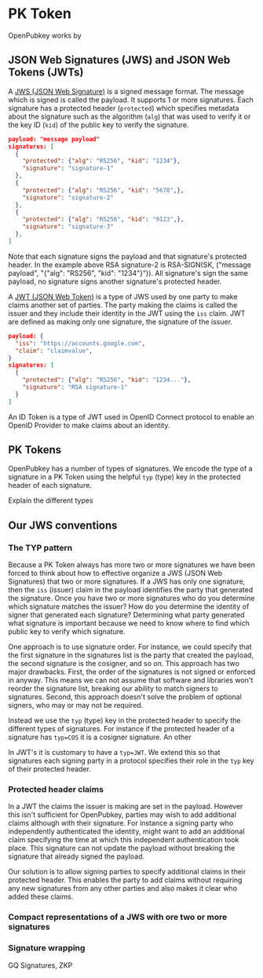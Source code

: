 # PK Token

OpenPubkey works by 

## JSON Web Signatures (JWS) and JSON Web Tokens (JWTs)

A [JWS (JSON Web Signature)](https://www.rfc-editor.org/rfc/rfc7515.html) is a signed message format. The message which is signed is called the payload. It supports 1 or more signatures. Each signature has a protected header (`protected`) which specifies metadata about the signature such as the algorithm (`alg`) that was used to verify it or the key ID (`kid`) of the public key to verify the signature.

```json
payload: "message payload"
signatures: [
  {
    "protected": {"alg": "RS256", "kid": "1234"},
    "signature": "signature-1"
  },
  {
    "protected": {"alg": "RS256", "kid": "5678",},
    "signature": "signature-2"
  },
  {
    "protected": {"alg": "RS256", "kid": "9123",},
    "signature": "signature-3"
  },
]
```

Note that each signature signs the payload and that signature's protected header. In the example above RSA signature-2 is RSA-SIGN(SK, ("message payload", "{"alg": "RS256", "kid": "1234"}")). All signature's sign the same payload, no signature signs another signature's protected header.


A [JWT (JSON Web Token)](https://datatracker.ietf.org/doc/html/rfc7519) is a type of JWS used by one party to make claims another set of parties. The party making the claims is called the issuer and they include their identity in the JWT using the `iss` claim. JWT are defined as making only one signature, the signature of the issuer.

```json
payload: {
  "iss": "https://accounts.google.com",
  "claim": "claimvalue",
} 
signatures: [
  {
    "protected": {"alg": "RS256", "kid": "1234..."},
    "signature": "RSA signature-1"
  }
]
```

An ID Token is a type of JWT used in OpenID Connect protocol to enable an OpenID Provider to make claims about an identity.


## PK Tokens


OpenPubkey has a number of types of signatures. We encode the type of a signature in a PK Token using the helpful `typ` (type) key in the protected header of each signature.

Explain the different types



## Our JWS conventions


### The TYP pattern

Because a PK Token always has more two or more signatures we have been forced to think about how to effective organize a JWS (JSON Web Signatures) that two or more signatures. If a JWS has only one signature, then the `iss` (issuer) claim in the payload identifies the party that generated the signature. Once you have two or more signatures who do you determine which signature matches the issuer? How do you determine the identity of signer that generated each signature? Determining what party generated what signature is important because we need to know where to find which public key to verify which signature.

One approach is to use signature order. For instance, we could specify that the first signature in the signatures list is the party that created the payload, the second signature is the cosigner, and so on. This approach has two major drawbacks. First, the order of the signatures is not signed or enforced in anyway. This means we can not assume that software and libraries won't reorder the signature list, breaking our ability to match signers to signatures. Second, this approach doesn't solve the problem of optional signers, who may or may not be required.

Instead we use the `typ` (type) key in the protected header to specify the different types of signatures. For instance if the protected header of a signature has `typ=COS` it is a cosigner signature. An other 

In JWT's it is customary to have a `typ=JWT`. We extend this so that signatures each signing party in a protocol specifies their role in the `typ` key of their protected header.

### Protected header claims

In a JWT the claims the issuer is making are set in the payload. However this isn't sufficient for OpenPubkey, parties may wish to add additional claims although with their signature. For instance a signing party who independently authenticated the identity, might want to add an additional claim specifying the time at which this independent authentication took place. This signature can not update the payload without breaking the signature that already signed the payload.

Our solution is to allow signing parties to specify additional claims in their protected header. This enables the party to add claims without requiring any new signatures from any other parties and also makes it clear who added these claims.

### Compact representations of a JWS with ore two or more signatures


### Signature wrapping

GQ Signatures, ZKP

